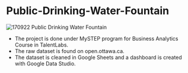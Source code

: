 # Public-Drinking-Water-Fountain
![170922 Public Drinking Water Fountain](https://user-images.githubusercontent.com/111636639/204791601-482fb1a0-1f0a-49f4-919b-2bf0bd356e8a.PNG)
- The project is done under MySTEP program for Business Analytics Course in TalentLabs.
- The raw dataset is found on open.ottawa.ca.
- The dataset is cleaned in Google Sheets and a dashboard is created with Google Data Studio.
